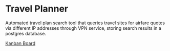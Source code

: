 # Travel Planner

Automated travel plan search tool that queries travel sites for airfare quotes via different IP addresses through VPN service, storing search results in a postgres database.

[Kanban Board](https://github.com/dpfrakes/travel-planner/projects/1)
